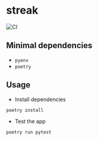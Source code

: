 # streak

![CI](https://github.com/diohabara/streak/workflows/CI/badge.svg)

## Minimal dependencies

- `pyenv`
- `poetry`

## Usage

- Install dependencies

```sh
poetry install 
```

- Test the app

```sh
poetry run pytest
```

